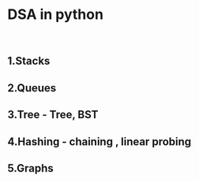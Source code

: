# DSA in python
<br>

## 1.Stacks

## 2.Queues

## 3.Tree - Tree, BST

## 4.Hashing - chaining , linear probing

## 5.Graphs
